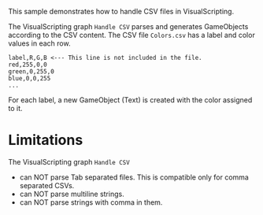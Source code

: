 This sample demonstrates how to handle CSV files in VisualScripting.

The VisualScripting graph `Handle CSV` parses and generates GameObjects according to the CSV content.
The CSV file `Colors.csv` has a label and color values in each row.

```
label,R,G,B <--- This line is not included in the file.
red,255,0,0
green,0,255,0
blue,0,0,255
...
```

For each label, a new GameObject (Text) is created with the color assigned to it.

# Limitations
The VisualScripting graph `Handle CSV`
- can NOT parse Tab separated files. This is compatible only for comma separated CSVs.
- can NOT parse multiline strings.
- can NOT parse strings with comma in them.